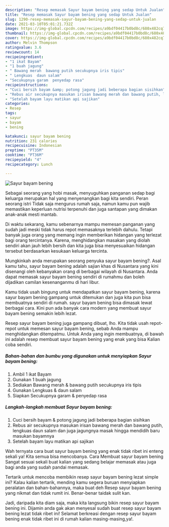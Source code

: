 ```yaml
---
description: "Resep memasak Sayur bayam bening yang sedap Untuk Jualan"
title: "Resep memasak Sayur bayam bening yang sedap Untuk Jualan"
slug: 1290-resep-memasak-sayur-bayam-bening-yang-sedap-untuk-jualan
date: 2021-03-10T05:01:21.732Z
image: https://img-global.cpcdn.com/recipes/a9bdf04417b0bd8c/680x482cq70/sayur-bayam-bening-foto-resep-utama.jpg
thumbnail: https://img-global.cpcdn.com/recipes/a9bdf04417b0bd8c/680x482cq70/sayur-bayam-bening-foto-resep-utama.jpg
cover: https://img-global.cpcdn.com/recipes/a9bdf04417b0bd8c/680x482cq70/sayur-bayam-bening-foto-resep-utama.jpg
author: Melvin Thompson
ratingvalue: 3.6
reviewcount: 14
recipeingredient:
- "1 ikat Bayam"
- "1 buah jagung"
- " Bawang merah  bawang putih secukupnya iris tipis"
- " Lengkuas  daun salam"
- "Secukupnya garam  penyedap rasa"
recipeinstructions:
- "Cuci bersih bayam &amp; potong jagung jadi beberapa bagian sisihkan"
- "Rebus air secukupnya masukan irisan bawang merah dan bawang putih, lengkuas daun salam dan juga jagungnya masak hingga mendidih baru masukan bayamnya"
- "Setelah bayam layu matikan api sajikan"
categories:
- Resep
tags:
- sayur
- bayam
- bening

katakunci: sayur bayam bening 
nutrition: 231 calories
recipecuisine: Indonesian
preptime: "PT35M"
cooktime: "PT36M"
recipeyield: "4"
recipecategory: Lunch

---
```



![Sayur bayam bening](https://img-global.cpcdn.com/recipes/a9bdf04417b0bd8c/680x482cq70/sayur-bayam-bening-foto-resep-utama.jpg)

Sebagai seorang yang hobi masak, menyuguhkan panganan sedap bagi keluarga merupakan hal yang menyenangkan bagi kita sendiri. Peran seorang istri Tidak saja mengurus rumah saja, namun kamu pun wajib memastikan keperluan nutrisi terpenuhi dan juga santapan yang dimakan anak-anak mesti mantab.

Di waktu  sekarang, kamu sebenarnya mampu memesan panganan yang sudah jadi meski tidak harus repot memasaknya terlebih dahulu. Tetapi banyak juga orang yang memang ingin memberikan hidangan yang terlezat bagi orang tercintanya. Karena, menghidangkan masakan yang diolah sendiri akan jauh lebih bersih dan kita juga bisa menyesuaikan hidangan tersebut berdasarkan kesukaan keluarga tercinta. 



Mungkinkah anda merupakan seorang penyuka sayur bayam bening?. Asal kamu tahu, sayur bayam bening adalah sajian khas di Nusantara yang kini disenangi oleh kebanyakan orang di berbagai wilayah di Nusantara. Anda dapat memasak sayur bayam bening sendiri di rumahmu dan boleh dijadikan camilan kesenanganmu di hari libur.

Kamu tidak usah bingung untuk mendapatkan sayur bayam bening, karena sayur bayam bening gampang untuk ditemukan dan juga kita pun bisa membuatnya sendiri di rumah. sayur bayam bening bisa dimasak lewat berbagai cara. Kini pun ada banyak cara modern yang membuat sayur bayam bening semakin lebih lezat.

Resep sayur bayam bening juga gampang dibuat, lho. Kita tidak usah repot-repot untuk memesan sayur bayam bening, sebab Anda mampu menghidangkan ditempatmu. Untuk Anda yang ingin membuatnya, di bawah ini adalah resep membuat sayur bayam bening yang enak yang bisa Kalian coba sendiri.

<!--inarticleads1-->

##### Bahan-bahan dan bumbu yang digunakan untuk menyiapkan Sayur bayam bening:

1. Ambil 1 ikat Bayam
1. Gunakan 1 buah jagung
1. Sediakan  Bawang merah &amp; bawang putih secukupnya iris tipis
1. Gunakan  Lengkuas &amp; daun salam
1. Siapkan Secukupnya garam &amp; penyedap rasa




<!--inarticleads2-->

##### Langkah-langkah membuat Sayur bayam bening:

1. Cuci bersih bayam &amp; potong jagung jadi beberapa bagian sisihkan
1. Rebus air secukupnya masukan irisan bawang merah dan bawang putih, lengkuas daun salam dan juga jagungnya masak hingga mendidih baru masukan bayamnya
1. Setelah bayam layu matikan api sajikan




Wah ternyata cara buat sayur bayam bening yang enak tidak ribet ini enteng sekali ya! Kita semua bisa mencobanya. Cara Membuat sayur bayam bening Sangat sesuai sekali buat kalian yang sedang belajar memasak atau juga bagi anda yang sudah pandai memasak.

Tertarik untuk mencoba membikin resep sayur bayam bening lezat simple ini? Kalau kalian tertarik, mending kamu segera buruan menyiapkan peralatan dan bahan-bahannya, maka buat deh Resep sayur bayam bening yang nikmat dan tidak rumit ini. Benar-benar taidak sulit kan. 

Jadi, daripada kita diam saja, maka kita langsung bikin resep sayur bayam bening ini. Dijamin anda gak akan menyesal sudah buat resep sayur bayam bening lezat tidak ribet ini! Selamat berkreasi dengan resep sayur bayam bening enak tidak ribet ini di rumah kalian masing-masing,ya!.

